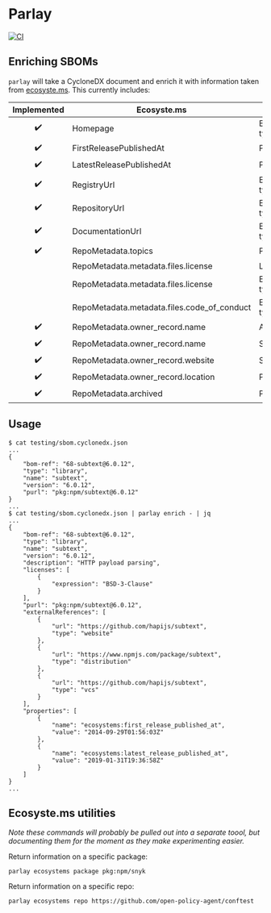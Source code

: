 # Parlay

[![CI](https://github.com/snyk/parlay/actions/workflows/ci.yml/badge.svg)](https://github.com/snyk/parlay/actions/workflows/ci.yml)

## Enriching SBOMs

`parlay` will take a CycloneDX document and enrich it with information taken from [ecosyste.ms](https://ecosyste.ms). This currently includes:

| Implemented | Ecosyste.ms  | CycloneDX  |
|:-:|---|---|
| :heavy_check_mark: | Homepage  | ExternalReferences type=website |
| :heavy_check_mark: | FirstReleasePublishedAt  | Properties  |
| :heavy_check_mark: | LatestReleasePublishedAt  | Properties  |
| :heavy_check_mark: | RegistryUrl | ExternalReferences type=distribution  |
| :heavy_check_mark: | RepositoryUrl | ExternalReferences type=vcs |
| :heavy_check_mark: | DocumentationUrl | ExternalReferences type=documentation |
| :heavy_check_mark: | RepoMetadata.topics | Properties |
|  | RepoMetadata.metadata.files.license | Licenses |
|  | RepoMetadata.metadata.files.license | ExternalReferences type=license |
|  | RepoMetadata.metadata.files.code_of_conduct | ExternalReferences type=other |
| :heavy_check_mark: | RepoMetadata.owner_record.name | Author |
| :heavy_check_mark: | RepoMetadata.owner_record.name | Supplier name |
| :heavy_check_mark: | RepoMetadata.owner_record.website | Supplier url |
| :heavy_check_mark: | RepoMetadata.owner_record.location | Properties  |
| :heavy_check_mark: | RepoMetadata.archived | Properties |


## Usage

```
$ cat testing/sbom.cyclonedx.json
...
{
	"bom-ref": "68-subtext@6.0.12",
	"type": "library",
	"name": "subtext",
	"version": "6.0.12",
	"purl": "pkg:npm/subtext@6.0.12"
}
...
$ cat testing/sbom.cyclonedx.json | parlay enrich - | jq
...
{
	"bom-ref": "68-subtext@6.0.12",
	"type": "library",
	"name": "subtext",
	"version": "6.0.12",
	"description": "HTTP payload parsing",
	"licenses": [
		{
			"expression": "BSD-3-Clause"
		}
	],
	"purl": "pkg:npm/subtext@6.0.12",
	"externalReferences": [
		{
			"url": "https://github.com/hapijs/subtext",
			"type": "website"
		},
		{
			"url": "https://www.npmjs.com/package/subtext",
			"type": "distribution"
		},
		{
			"url": "https://github.com/hapijs/subtext",
			"type": "vcs"
		}
	],
	"properties": [
		{
			"name": "ecosystems:first_release_published_at",
			"value": "2014-09-29T01:56:03Z"
		},
		{
			"name": "ecosystems:latest_release_published_at",
			"value": "2019-01-31T19:36:58Z"
		}
	]
}
...
```

## Ecosyste.ms utilities

_Note these commands will probably be pulled out into a separate toool, but documenting them for the moment as they make experimenting easier._

Return information on a specific package:

```
parlay ecosystems package pkg:npm/snyk
```

Return information on a specific repo:

```
parlay ecosystems repo https://github.com/open-policy-agent/conftest
```
